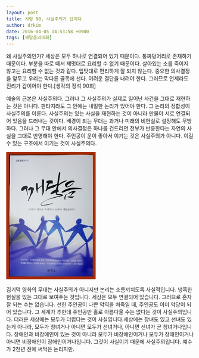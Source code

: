 ```yaml
---
layout: post
title: 사랑 90, 사실주의가 답이다
author: drkim
date: 2016-04-05 14:53:58 +0900
tags: [깨달음의대화]
---
```

왜 사실주의인가? 세상은 모두 하나로 연결되어 있기 때문이다. 통짜덩어리로 존재하기 때문이다. 부분을 따로 떼서 제멋대로 요리할 수 없기 때문이다. 살아있는 소를 죽이지 않고는 요리할 수 없는 것과 같다. 입맛대로 편리하게 잘 되지 않는다. 중요한 의사결정을 앞두고 우리는 막다른 골목에 선다. 어려운 결단을 내려야 한다. 그러므로 언제라도 진리가 갑이어야 한다.[생각의 정석 90회] 

  


예술의 근본은 사실주의다. 그러나 그 사실주의가 실제로 일어난 사건을 그대로 재현하는 것은 아니다. 판타지라도 그 안에는 내밀한 논리가 있어야 한다. 그 논리의 정합성이 사실주의를 이룬다. 사실주의는 있는 사실을 재현하는 것이 아니라 만물이 서로 연결되어 있음을 드러내는 것이다. 배경이 되는 무대는 과거나 미래의 비현실로 설정해도 무방하다. 그러나 그 무대 안에서 의사결정은 하나를 건드리면 전부가 반응한다는 자연의 사실을 그대로 반영해야 한다. 주인공이 운이 좋아서 이기는 것은 사실주의가 아니다. 이길 수 있는 구조에서 이기는 것이 사실주의다.

  


![](/files/attach/images/198/045/695/aDSC01523.JPG)

  


김기덕 영화의 무대는 사실주의가 아니지만 논리는 소름끼치도록 사실적입니다. 냉혹한 현실을 있는 그대로 보여주는 것입니다. 세상은 모두 연결되어 있습니다. 그러므로 혼자 잘 되는 수는 없습니다. 선한 주인공이 나쁜 악역을 쳐죽일 때, 주인공도 이미 악당이 되어 있습니다. 그 세계가 추한데 주인공만 홀로 아름다울 수는 없다는 것이 사실주의입니다. 더러운 세상에는 모두가 더럽다는 것이 사실입니다.세상에는 창녀도 있고 선녀도 있는게 아니라, 모두가 창녀거나 아니면 모두가 선녀거나, 아니면 선녀가 곧 창녀거나입니다. 장애인과 비장애인이 있는 것이 아니라 모두가 비장애인이거나 모두가 장애인이거나 아니면 비장애인이 장애인이거나입니다. 그것이 사실이기 때문에 사실주의입니다. 예수가 2천년 전에 써먹은 논리지만.
